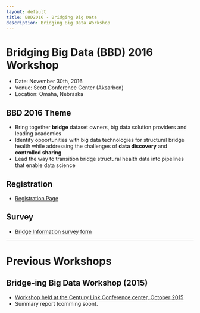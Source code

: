 ```yaml
---
layout: default
title: BBD2016 - Bridging Big Data
description: Bridging Big Data Workshop
---
```


# Bridging Big Data (BBD) 2016 Workshop
* Date: November 30th, 2016
* Venue: Scott Conference Center (Aksarben)
* Location: Omaha, Nebraska

## BBD 2016 Theme

- Bring together **bridge** dataset owners, big data solution providers and leading academics
- Identify opportunities with big data technologies for structural bridge health while addressing the challenges of **data discovery** and **controlled sharing**
- Lead the way to transition bridge structural health data into pipelines that enable data science

## Registration

* [Registration Page](http://bridgingbigdata.eventbrite.com)

## Survey

* [Bridge Information survey form](https://goo.gl/forms/B3YojusikMTXNYwK2)

---

# Previous Workshops
## Bridge-ing Big Data Workshop (2015)

* [Workshop held at the Century Link Conference center, October 2015](http://engineering.unl.edu/bridging-big-data-workshop/)
* Summary report (comming soon).
